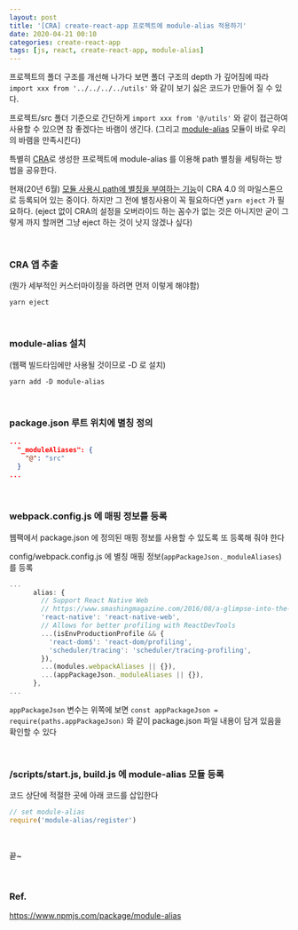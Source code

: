 ```yaml
---
layout: post
title: '[CRA] create-react-app 프로젝트에 module-alias 적용하기'
date: 2020-04-21 00:10
categories: create-react-app
tags: [js, react, create-react-app, module-alias]
---
```


프로젝트의 폴더 구조를 개선해 나가다 보면 폴더 구조의 depth 가 깊어짐에 따라 `import xxx from '../../../../utils'` 와 같이 보기 싫은 코드가 만들어 질 수 있다.

프로젝트/src 폴더 기준으로 간단하게 `import xxx from '@/utils'` 와 같이 접근하여 사용할 수 있으면 참 좋겠다는 바램이 생긴다. (그리고 [module-alias](https://www.npmjs.com/package/module-alias) 모듈이 바로 우리의 바램을 만족시킨다)

특별히 [CRA](https://create-react-app.dev/)로 생성한 프로젝트에 module-alias 를 이용해 path 별칭을 세팅하는 방법을 공유한다.

현재(20년 6월) [모듈 사용시 path에 별칭을 부여하는 기능](https://github.com/facebook/create-react-app/issues/5645)이 CRA 4.0 의 마일스톤으로 등록되어 있는 중이다. 하지만 그 전에 별칭사용이 꼭 필요하다면 `yarn eject` 가 필요하다. (eject 없이 CRA의 설정을 오버라이드 하는 꼼수가 없는 것은 아니지만 굳이 그렇게 까지 할꺼면 그냥 eject 하는 것이 낫지 않겠나 싶다)

<br>

### CRA 앱 추출

(뭔가 세부적인 커스터마이징을 하려면 먼저 이렇게 해야함)

```
yarn eject
```

<br>

### module-alias 설치

(웹팩 빌드타임에만 사용될 것이므로 -D 로 설치)

```
yarn add -D module-alias
```

<br>

### package.json 루트 위치에 별칭 정의

```json
...
  "_moduleAliases": {
    "@": "src"
  }
...
```

<br>

### webpack.config.js 에 매핑 정보를 등록

웹팩에서 package.json 에 정의된 매핑 정보를 사용할 수 있도록 또 등록해 줘야 한다

config/webpack.config.js 에 별칭 매핑 정보(`appPackageJson._moduleAliases`)를 등록

```js
...
      alias: {
        // Support React Native Web
        // https://www.smashingmagazine.com/2016/08/a-glimpse-into-the-future-with-react-native-for-web/
        'react-native': 'react-native-web',
        // Allows for better profiling with ReactDevTools
        ...(isEnvProductionProfile && {
          'react-dom$': 'react-dom/profiling',
          'scheduler/tracing': 'scheduler/tracing-profiling',
        }),
        ...(modules.webpackAliases || {}),
        ...(appPackageJson._moduleAliases || {}),
      },
...
```

`appPackageJson` 변수는 위쪽에 보면 `const appPackageJson = require(paths.appPackageJson)` 와 같이 package.json 파일 내용이 담겨 있음을 확인할 수 있다

<br>

### /scripts/start.js, build.js 에 module-alias 모듈 등록

코드 상단에 적절한 곳에 아래 코드를 삽입한다

```js
// set module-alias
require('module-alias/register')
```

<br>

끝~

<br>

### Ref.

https://www.npmjs.com/package/module-alias
